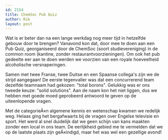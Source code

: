```yaml
---
id: 2154
title: ChemSoc Pub Quiz
author: Rik
layout: post
---
```

Wat is er beter dan na een lange werkdag nog meer tijd in hetzelfde gebouw door te brengen? Vanavond kon dat, door mee te doen aan een Pub Quiz, georganiseerd door de ChemSoc (soort studievereniging) in de common room (kantine, zonder restaurantvoorzieningen). Om ook het pub gedeelte eer aan te doen werden we voorzien van een royale hoeveelheid alcoholische versnaperingen.

Samen met twee Franse, twee Duitse en een Spaanse collega's zijn we de strijd aangegaan! De eerste tegenvaller was dat een concurrerend team dezelfde teamnaam had gekozen: "total borons". Gelukkig was er ons tweede keuze: "solid solutions". Aan de naam kon het niet liggen, dus we hebben met goede moed geprobeerd antwoord te geven op de uiteenlopende vragen.

Met de categorieÃ«n algemene kennis en wetenschap kwamen we redelijk weg. Helaas ging het bergafwaarts bij de vragen over Engelse televisie en sport. Het werd al snel duidelijk dat we geen schijn van kans maakten zonder een local in ons team. De eerlijkheid gebied me te vermelden dat we op de laatste plaats zijn geÃ«indigd, maar het was wel een gezellige avond!